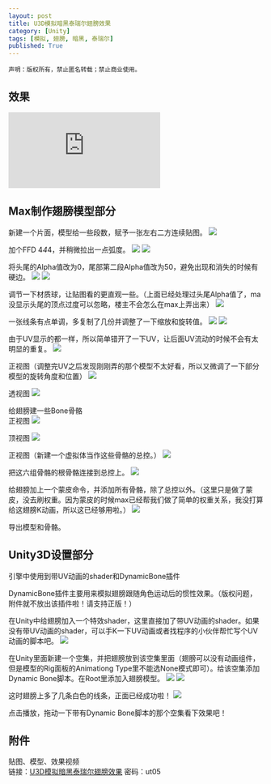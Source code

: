 ```yaml
---
layout: post
title: U3D模拟暗黑泰瑞尔翅膀效果
category: [Unity]
tags: [模拟, 翅膀, 暗黑, 泰瑞尔]
published: True
---
```



`声明：版权所有，禁止匿名转载；禁止商业使用。`


## 效果
<left>
<embed src="http://p2qbbj7hi.bkt.clouddn.com/U3D%E6%A8%A1%E6%8B%9F%E6%9A%97%E9%BB%91%E6%B3%B0%E7%91%9E%E5%B0%94%E7%BF%85%E8%86%80%E6%95%88%E6%9E%9C.mp4">
</left>


## Max制作翅膀模型部分
新建一个片面，模型给一些段数，赋予一张左右二方连续贴图。
<left>
<img src="http://p2qbbj7hi.bkt.clouddn.com/U3D%E6%A8%A1%E6%8B%9F%E6%9A%97%E9%BB%91%E6%B3%B0%E7%91%9E%E5%B0%94%E7%BF%85%E8%86%80%E6%95%88%E6%9E%9C01.png">
</left>

加个FFD 4*4*4，并稍微拉出一点弧度。
<left>
	<img src="http://p2qbbj7hi.bkt.clouddn.com/U3D%E6%A8%A1%E6%8B%9F%E6%9A%97%E9%BB%91%E6%B3%B0%E7%91%9E%E5%B0%94%E7%BF%85%E8%86%80%E6%95%88%E6%9E%9C02.png">
	<img src="http://p2qbbj7hi.bkt.clouddn.com/U3D%E6%A8%A1%E6%8B%9F%E6%9A%97%E9%BB%91%E6%B3%B0%E7%91%9E%E5%B0%94%E7%BF%85%E8%86%80%E6%95%88%E6%9E%9C03.png">
</left>

将头尾的Alpha值改为0，尾部第二段Alpha值改为50，避免出现和消失的时候有硬边。
<left>
	<img src="http://p2qbbj7hi.bkt.clouddn.com/U3D%E6%A8%A1%E6%8B%9F%E6%9A%97%E9%BB%91%E6%B3%B0%E7%91%9E%E5%B0%94%E7%BF%85%E8%86%80%E6%95%88%E6%9E%9C04.png">
	<img src="http://p2qbbj7hi.bkt.clouddn.com/U3D%E6%A8%A1%E6%8B%9F%E6%9A%97%E9%BB%91%E6%B3%B0%E7%91%9E%E5%B0%94%E7%BF%85%E8%86%80%E6%95%88%E6%9E%9C05.png">
</left>

调节一下材质球，让贴图看的更直观一些。（上面已经处理过头尾Alpha值了，ma没显示头尾的顶点过度可以忽略，楼主不会怎么在max上弄出来）
<left>
	<img src="http://p2qbbj7hi.bkt.clouddn.com/U3D%E6%A8%A1%E6%8B%9F%E6%9A%97%E9%BB%91%E6%B3%B0%E7%91%9E%E5%B0%94%E7%BF%85%E8%86%80%E6%95%88%E6%9E%9C06.png">
</left>

一张线条有点单调，多复制了几份并调整了一下缩放和旋转值。
<left>
	<img src="http://p2qbbj7hi.bkt.clouddn.com/U3D%E6%A8%A1%E6%8B%9F%E6%9A%97%E9%BB%91%E6%B3%B0%E7%91%9E%E5%B0%94%E7%BF%85%E8%86%80%E6%95%88%E6%9E%9C07.png">
	<img src="http://p2qbbj7hi.bkt.clouddn.com/U3D%E6%A8%A1%E6%8B%9F%E6%9A%97%E9%BB%91%E6%B3%B0%E7%91%9E%E5%B0%94%E7%BF%85%E8%86%80%E6%95%88%E6%9E%9C08.png">
</left>

由于UV显示的都一样，所以简单错开了一下UV，让后面UV流动的时候不会有太明显的重复。
<left>
	<img src="http://p2qbbj7hi.bkt.clouddn.com/U3D%E6%A8%A1%E6%8B%9F%E6%9A%97%E9%BB%91%E6%B3%B0%E7%91%9E%E5%B0%94%E7%BF%85%E8%86%80%E6%95%88%E6%9E%9C09.png">
</left>

正视图（调整完UV之后发现刚刚弄的那个模型不太好看，所以又微调了一下部分模型的旋转角度和位置）
<left>
	<img src="http://p2qbbj7hi.bkt.clouddn.com/U3D%E6%A8%A1%E6%8B%9F%E6%9A%97%E9%BB%91%E6%B3%B0%E7%91%9E%E5%B0%94%E7%BF%85%E8%86%80%E6%95%88%E6%9E%9C10.png">
</left>

透视图
<left>
	<img src="http://p2qbbj7hi.bkt.clouddn.com/U3D%E6%A8%A1%E6%8B%9F%E6%9A%97%E9%BB%91%E6%B3%B0%E7%91%9E%E5%B0%94%E7%BF%85%E8%86%80%E6%95%88%E6%9E%9C11.png">
</left>

给翅膀建一些Bone骨骼
<br>
正视图
<left>
	<img src="http://p2qbbj7hi.bkt.clouddn.com/U3D%E6%A8%A1%E6%8B%9F%E6%9A%97%E9%BB%91%E6%B3%B0%E7%91%9E%E5%B0%94%E7%BF%85%E8%86%80%E6%95%88%E6%9E%9C12.png">
</left>

顶视图
<left>
	<img src="http://p2qbbj7hi.bkt.clouddn.com/U3D%E6%A8%A1%E6%8B%9F%E6%9A%97%E9%BB%91%E6%B3%B0%E7%91%9E%E5%B0%94%E7%BF%85%E8%86%80%E6%95%88%E6%9E%9C13.png">
</left>

正视图（新建一个虚拟体当作这些骨骼的总控。）
<left>
	<img src="http://p2qbbj7hi.bkt.clouddn.com/U3D%E6%A8%A1%E6%8B%9F%E6%9A%97%E9%BB%91%E6%B3%B0%E7%91%9E%E5%B0%94%E7%BF%85%E8%86%80%E6%95%88%E6%9E%9C14.png">
</left>

把这六组骨骼的根骨骼连接到总控上。
<left>
	<img src="http://p2qbbj7hi.bkt.clouddn.com/U3D%E6%A8%A1%E6%8B%9F%E6%9A%97%E9%BB%91%E6%B3%B0%E7%91%9E%E5%B0%94%E7%BF%85%E8%86%80%E6%95%88%E6%9E%9C15.png">
</left>

给翅膀加上一个蒙皮命令，并添加所有骨骼，除了总控以外。（这里只是做了蒙皮，没去刷权重。因为蒙皮的时候max已经帮我们做了简单的权重关系，我没打算给这翅膀K动画，所以这已经够用啦。）
<left>
	<img src="http://p2qbbj7hi.bkt.clouddn.com/U3D%E6%A8%A1%E6%8B%9F%E6%9A%97%E9%BB%91%E6%B3%B0%E7%91%9E%E5%B0%94%E7%BF%85%E8%86%80%E6%95%88%E6%9E%9C16.png">
</left>

导出模型和骨骼。


## Unity3D设置部分
引擎中使用到带UV动画的shader和DynamicBone插件

DynamicBone插件主要用来模拟翅膀跟随角色运动后的惯性效果。（版权问题，附件就不放出该插件啦！请支持正版！）

在Unity中给翅膀加入一个特效shader，这里直接加了带UV动画的shader。如果没有带UV动画的shader，可以手K一下UV动画或者找程序的小伙伴帮忙写个UV动画的脚本吧。
<left>
	<img src="http://p2qbbj7hi.bkt.clouddn.com/U3D%E6%A8%A1%E6%8B%9F%E6%9A%97%E9%BB%91%E6%B3%B0%E7%91%9E%E5%B0%94%E7%BF%85%E8%86%80%E6%95%88%E6%9E%9C17.png">
</left>

在Unity里面新建一个空集，并把翅膀放到该空集里面（翅膀可以没有动画组件，但是模型的Rig面板的Animationg Type里不能选None模式即可）。给该空集添加Dynamic Bone脚本。在Root里添加入翅膀模型。
<left>
	<img src="http://p2qbbj7hi.bkt.clouddn.com/U3D%E6%A8%A1%E6%8B%9F%E6%9A%97%E9%BB%91%E6%B3%B0%E7%91%9E%E5%B0%94%E7%BF%85%E8%86%80%E6%95%88%E6%9E%9C18.png">
	<img src="http://p2qbbj7hi.bkt.clouddn.com/U3D%E6%A8%A1%E6%8B%9F%E6%9A%97%E9%BB%91%E6%B3%B0%E7%91%9E%E5%B0%94%E7%BF%85%E8%86%80%E6%95%88%E6%9E%9C19.png">
</left>

这时翅膀上多了几条白色的线条，正面已经成功啦！
<left>
	<img src="http://p2qbbj7hi.bkt.clouddn.com/U3D%E6%A8%A1%E6%8B%9F%E6%9A%97%E9%BB%91%E6%B3%B0%E7%91%9E%E5%B0%94%E7%BF%85%E8%86%80%E6%95%88%E6%9E%9C20.png">
</left>

点击播放，拖动一下带有Dynamic Bone脚本的那个空集看下效果吧！


## 附件
贴图、模型、效果视频
<br>
链接：[U3D模拟暗黑泰瑞尔翅膀效果](http://pan.baidu.com/s/1bo4Nt9d) 密码：ut05
